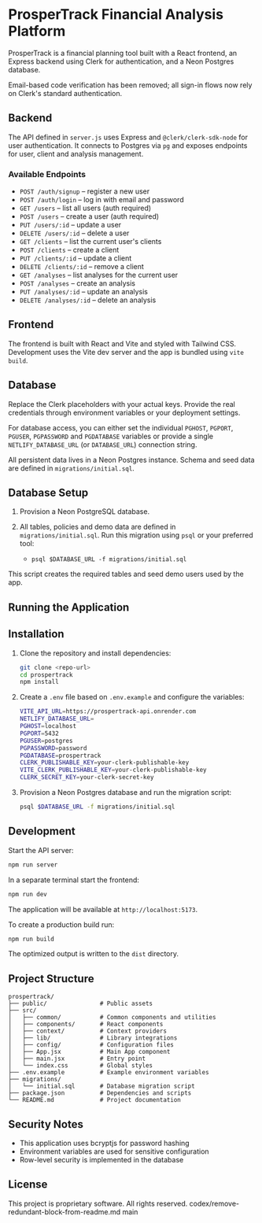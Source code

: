 # ProsperTrack Financial Analysis Platform

ProsperTrack is a financial planning tool built with a React frontend, an Express backend using Clerk for authentication, and a Neon Postgres database.

Email-based code verification has been removed; all sign-in flows now rely on Clerk's standard authentication.

## Backend

The API defined in `server.js` uses Express and `@clerk/clerk-sdk-node` for user authentication. It connects to Postgres via `pg` and exposes endpoints for user, client and analysis management.

### Available Endpoints

- `POST /auth/signup` – register a new user
- `POST /auth/login` – log in with email and password
- `GET /users` – list all users (auth required)
- `POST /users` – create a user (auth required)
- `PUT /users/:id` – update a user
- `DELETE /users/:id` – delete a user
- `GET /clients` – list the current user's clients
- `POST /clients` – create a client
- `PUT /clients/:id` – update a client
- `DELETE /clients/:id` – remove a client
- `GET /analyses` – list analyses for the current user
- `POST /analyses` – create an analysis
- `PUT /analyses/:id` – update an analysis
- `DELETE /analyses/:id` – delete an analysis

## Frontend

The frontend is built with React and Vite and styled with Tailwind CSS. Development uses the Vite dev server and the app is bundled using `vite build`.

## Database

Replace the Clerk placeholders with your actual keys. Provide the real
credentials through environment variables or your deployment settings.

For database access, you can either set the individual `PGHOST`, `PGPORT`,
`PGUSER`, `PGPASSWORD` and `PGDATABASE` variables or provide a single
`NETLIFY_DATABASE_URL` (or `DATABASE_URL`) connection string.

All persistent data lives in a Neon Postgres instance. Schema and seed data are defined in `migrations/initial.sql`.

## Database Setup

1. Provision a Neon PostgreSQL database.

2. All tables, policies and demo data are defined in `migrations/initial.sql`. Run this migration using `psql` or your preferred tool:
   - `psql $DATABASE_URL -f migrations/initial.sql`

This script creates the required tables and seed demo users used by the app.

## Running the Application

## Installation

1. Clone the repository and install dependencies:
   ```bash
   git clone <repo-url>
   cd prospertrack
   npm install
   ```
2. Create a `.env` file based on `.env.example` and configure the variables:
   ```bash
   VITE_API_URL=https://prospertrack-api.onrender.com
   NETLIFY_DATABASE_URL=
   PGHOST=localhost
   PGPORT=5432
   PGUSER=postgres
   PGPASSWORD=password
   PGDATABASE=prospertrack
   CLERK_PUBLISHABLE_KEY=your-clerk-publishable-key
   VITE_CLERK_PUBLISHABLE_KEY=your-clerk-publishable-key
   CLERK_SECRET_KEY=your-clerk-secret-key
   ```
3. Provision a Neon Postgres database and run the migration script:
   ```bash
   psql $DATABASE_URL -f migrations/initial.sql
   ```

## Development

Start the API server:
```bash
npm run server
```
In a separate terminal start the frontend:
```bash
npm run dev
```

The application will be available at `http://localhost:5173`.

To create a production build run:
```bash
npm run build
```
The optimized output is written to the `dist` directory.

## Project Structure

```
prospertrack/
├── public/               # Public assets
├── src/
│   ├── common/           # Common components and utilities
│   ├── components/       # React components
│   ├── context/          # Context providers
│   ├── lib/              # Library integrations
│   ├── config/           # Configuration files
│   ├── App.jsx           # Main App component
│   ├── main.jsx          # Entry point
│   └── index.css         # Global styles
├── .env.example          # Example environment variables
├── migrations/
│   └── initial.sql       # Database migration script
├── package.json          # Dependencies and scripts
└── README.md             # Project documentation
```

## Security Notes

- This application uses bcryptjs for password hashing
- Environment variables are used for sensitive configuration
- Row-level security is implemented in the database

## License
This project is proprietary software. All rights reserved.
codex/remove-redundant-block-from-readme.md
main
